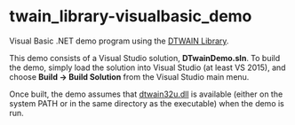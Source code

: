 # twain_library-visualbasic_demo
Visual Basic .NET demo program using the <a href="https://github.com/dynarithmic/twain_library" target="_blank">DTWAIN Library</a>.

This demo consists of a Visual Studio solution, **DTwainDemo.sln**.  To build the demo, simply load the solution into Visual Studio (at least VS 2015), and choose **Build -> Build Solution** from the Visual Studio main menu.

Once built, the demo assumes that <a href="https://github.com/dynarithmic/twain_library/tree/master/binaries/32bit" target="_blank">dtwain32u.dll</a> is available (either on the system PATH or in the same directory as the executable) when the demo is run.  
